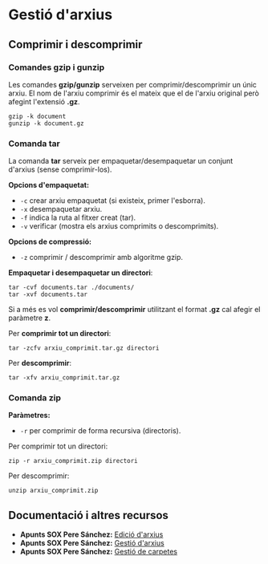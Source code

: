 # Gestió d'arxius

## Comprimir i descomprimir

### Comandes gzip i gunzip

Les comandes **gzip/gunzip** serveixen per comprimir/descomprimir un únic arxiu.
El nom de l'arxiu comprimir és el mateix que el de l'arxiu original però afegint l'extensió **.gz**.

```
gzip -k document
gunzip -k document.gz
```

### Comanda tar

La comanda **tar** serveix per empaquetar/desempaquetar un conjunt d'arxius (sense comprimir-los).

**Opcions d'empaquetat:**
* `-c` crear arxiu empaquetat (si existeix, primer l'esborra).
* `-x` desempaquetar arxiu.
* `-f` indica la ruta al fitxer creat (tar).
* `-v` verificar (mostra els arxius comprimits o descomprimits).

**Opcions de compressió:**
* `-z` comprimir / descomprimir amb algoritme gzip.

**Empaquetar i desempaquetar un directori**:
```
tar -cvf documents.tar ./documents/
tar -xvf documents.tar
```

Si a més es vol **comprimir/descomprimir** utilitzant el format **.gz** cal afegir el paràmetre **z**.

Per **comprimir tot un directori**:

`tar -zcfv arxiu_comprimit.tar.gz directori`

Per **descomprimir**:

`tar -xfv arxiu_comprimit.tar.gz`

### Comanda zip

**Paràmetres:**
* `-r` per comprimir de forma recursiva (directoris).

Per comprimir tot un directori:

`zip -r arxiu_comprimit.zip directori`

Per descomprimir:

`unzip arxiu_comprimit.zip`

## Documentació i altres recursos

* **Apunts SOX Pere Sánchez:** [Edició d'arxius](http://moodlecf.sapalomera.cat/apunts/smx/sox/index.html?ref=2221)
* **Apunts SOX Pere Sánchez:** [Gestió d'arxius](http://moodlecf.sapalomera.cat/apunts/smx/sox/index.html?ref=2222)
* **Apunts SOX Pere Sánchez:** [Gestió de carpetes](http://moodlecf.sapalomera.cat/apunts/smx/sox/index.html?ref=2223)



